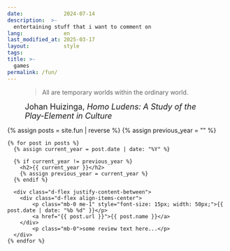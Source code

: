 ```yaml
---
date:             2024-07-14
description:  >-
  entertaining stuff that i want to comment on
lang:             en
last_modified_at: 2025-03-17
layout:           style
tags:
title: >-
  games
permalink: /fun/
---
```

<figure class="container-lg" style="padding: 0;">
    <blockquote class="blockquote">
    <p> All are temporary worlds within the ordinary world.</p>
    </blockquote>
    <figcaption class="blockquote-footer" style="font-size: 18px;">
    Johan Huizinga,  <cite title="Source Title"> Homo Ludens: A Study of the Play-Element in Culture</cite>
    </figcaption>
</figure>


<div class="container-lg" style="padding: 0;">
    {% assign posts = site.fun | reverse %}
    {% assign previous_year = "" %}

    {% for post in posts %}
      {% assign current_year = post.date | date: "%Y" %}
      
      {% if current_year != previous_year %}
        <h2>{{ current_year }}</h2>
        {% assign previous_year = current_year %}
      {% endif %}

      <div class="d-flex justify-content-between">
        <div class="d-flex align-items-center">
            <p class="mb-0 me-1" style="font-size: 15px; width: 50px;">{{ post.date | date: "%b %d" }}</p>
            <a href="{{ post.url }}">{{ post.name }}</a>
        </div>
            <p class="mb-0">some review text here...</p>
      </div>
    {% endfor %}

</div>
